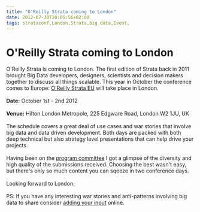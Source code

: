 ```yaml
---
title: "O'Reilly Strata coming to London"
date: 2012-07-30T20:05:56+02:00
tags: strataconf,London,Strata,big data,Event,
---
```


# O'Reilly Strata coming to London


O'Reilly Strata is coming to London. The first edition of Strata back in 2011 brought Big Data developers, designers, 
scientists and decision makers together to discuss all things scalable. This year in October the conference comes to 
Europe: <a href="http://strataconf.com/strataeu">O'Reilly Strata EU</a> will take place in 
London.<br><br><strong>Date:</strong> October 1st - 2nd 2012<br><br><strong>Venue:</strong> Hilton London Metropole, 
225 Edgware Road, London W2 1JU, UK<br><br>The schedule covers a great deal of use cases and war stories that involve 
big data and data driven development. Both days are packed with both deep technical but also strategy level 
presentations that can help drive your projects. <br><br>Having been on the <a 
href="http://strataconf.com/strataeu/public/content/about">program committee</a> I got a glimpse of the diversity and 
high quality of the submissions received. Choosing the best wasn't easy, but there's only so much content you can 
sqeeze in two conference days.<br><br>Looking forward to London.<br><br>PS: If you have any interesting war stories and 
anti-patterns involving big data to share consider <a 
href="http://blog.isabel-drost.de/index.php/archives/401/need-your-input-failing-big-data-projects-experiences-from-the-
wild">adding your input</a> online.
